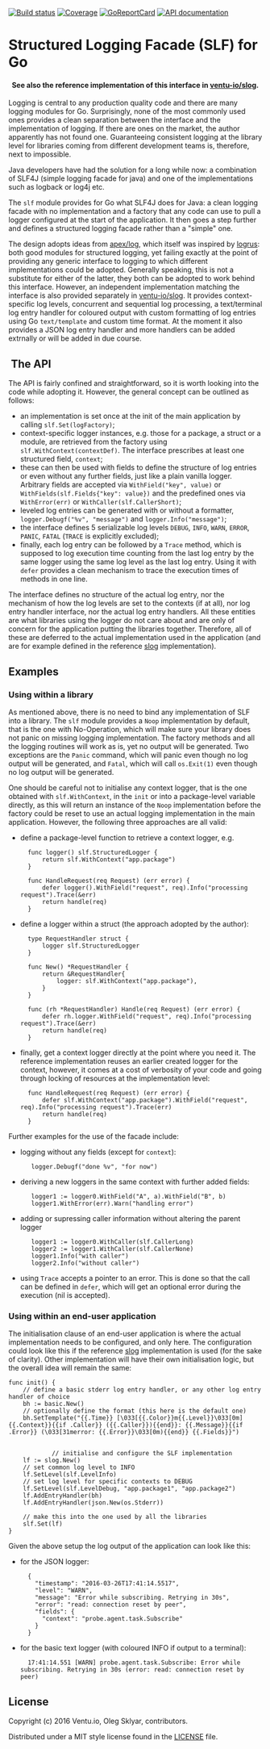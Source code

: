 
[![Build status][buildimage]][build] [![Coverage][codecovimage]][codecov] [![GoReportCard][cardimage]][card] [![API documentation][docsimage]][docs]

# Structured Logging Facade (SLF) for Go

####   See also the reference implementation of this interface in [ventu-io/slog][slog].

Logging is central to any production quality code and there are many logging modules for Go. Surprisingly, none of the most commonly used ones provides a clean separation between the interface and the implementation of logging. If there are ones on the market, the author apparently has not found one.  Guaranteeing consistent logging at the library level for libraries coming from different development teams is, therefore, next to impossible.

Java developers have had the solution for a long while now: a combination of SLF4J (simple logging facade for java) and one of the implementations such as logback or log4j etc.

The `slf` module provides for Go what SLF4J does for Java: a clean logging facade with no implementation and a factory that any code can use to pull a logger configured at the start of the application. It then goes a step further and defines a structured logging facade rather than a "simple" one. 

The design adopts ideas from [apex/log][apexlog], which itself was inspired by [logrus]: both good modules for structured logging, yet failing exactly at the point of providing any generic interface to logging to which different implementations could be adopted. Generally speaking, this is not a substitute for either of the latter, they both can be adopted to work behind this interface. However, an independent implementation matching the interface is also provided separately in [ventu-io/slog][slog]. It provides context-specific log levels, concurrent and sequential log processing, a text/terminal log entry handler for coloured output with custom formatting of log entries using Go `text/template` and custom time format. At the moment it also provides a JSON log entry handler and more handlers can be added extrnally or will be added in due course.

##  The API

The API is fairly confined and straightforward, so it is worth looking into the code while adopting it. However, the general concept can be outlined as follows:

* an implementation is set once at the init of the main application by calling `slf.Set(logFactory)`;
* context-specific logger instances, e.g. those for a package, a struct or a module, are retrieved from the factory using `slf.WithContext(contextDef)`. The interface prescribes at least one structured field, `context`;
* these can then be used with fields to define the structure of log entries or even without any further fields, just like a plain vanilla logger. Arbitrary fields are accepted via `WithField("key", value)` or `WithFields(slf.Fields{"key": value})` and the predefined ones via `WithError(err)` or `WithCaller(slf.CallerShort)`;
* leveled log entries can be generated with or without a formatter, `logger.Debugf("%v", "message")` and `logger.Info("message")`;
* the interface defines 5 serializable log levels `DEBUG`, `INFO`, `WARN`, `ERROR`, `PANIC`, `FATAL` (`TRACE` is explicitly excluded);
* finally, each log entry can be followed by a `Trace` method, which is supposed to log execution time counting from the last log entry by the same logger using the same log level as the last log entry. Using it with `defer` provides a clean mechanism to trace the execution times of methods in one line.

The interface defines no structure of the actual log entry, nor the mechanism of how the log levels are set to the contexts (if at all), nor log entry handler interface, nor the actual log entry handlers. All these entities are what libraries using the logger do not care about and are only of concern for the application putting the libraries together. Therefore, all of these are deferred to the actual implementation used in the application (and are for example defined in the reference [slog] implementation).
 
## Examples

### Using within a library

As mentioned above, there is no need to bind any implementation of SLF into a library. The `slf` module provides a `Noop` implementation by default, that is the one with No-Operation, which will make sure your library does not panic on missing logging implementation. The factory methods and all the logging routines will work as is, yet no output will be generated. Two exceptions are the `Panic` command, which will panic even though no log output will be generated, and `Fatal`, which will call `os.Exit(1)` even though no log output will be generated.

One should be careful not to initialise any context logger, that is the one obtained with `slf.WithContext`, in the `init` or into a package-level variable directly, as this will return an instance of the `Noop` implementation before the factory could be reset to use an actual logging implementation in the main application. However, the following three approaches are all valid:

* define a package-level function to retrieve a context logger, e.g. 

        func logger() slf.StructuredLogger {
            return slf.WithContext("app.package")
        }
       
        func HandleRequest(req Request) (err error) {
            defer logger().WithField("request", req).Info("processing request").Trace(&err)
            return handle(req)
        }

* define a logger within a struct (the approach adopted by the author):

        type RequestHandler struct {
            logger slf.StructuredLogger
        } 
       
        func New() *RequestHandler {
            return &RequestHandler{
                logger: slf.WithContext("app.package"),
            }
        }

        func (rh *RequestHandler) Handle(req Request) (err error) {
            defer rh.logger.WithField("request", req).Info("processing request").Trace(&err)
            return handle(req)
        }

* finally, get a context logger directly at the point where you need it. The reference implementation reuses an earlier created logger for the context, however, it comes at a cost of verbosity of your code and going through locking of resources at the implementation level:

        func HandleRequest(req Request) (err error) {
            defer slf.WithContext("app.package").WithField("request", req).Info("processing request").Trace(err)
            return handle(req)
        }

Further examples for the use of the facade include:
 
* logging without any fields (except for `context`):
 
         logger.Debugf("done %v", "for now")
     
* deriving a new loggers in the same context with further added fields:
  
         logger1 := logger0.WithField("A", a).WithField("B", b)
         logger1.WithError(err).Warn("handling error")

* adding or supressing caller information without altering the parent logger

         logger1 := logger0.WithCaller(slf.CallerLong)
         logger2 := logger1.WithCaller(slf.CallerNone)
         logger1.Info("with caller")
         logger2.Info("without caller")

* using `Trace` accepts a pointer to an error. This is done so that the call can be defined in `defer`, which will get an optional error during the execution (nil is accepted).
 
### Using within an end-user application

The initialisation clause of an end-user application is where the actual implementation needs to be configured, and only here. The configuration could look like this if the reference [slog] implementation is used (for the sake of clarity). Other implementation will have their own initialisation logic, but the overall idea will remain the same:

    func init() {
        // define a basic stderr log entry handler, or any other log entry handler of choice
        bh := basic.New()
        // optionally define the format (this here is the default one)
        bh.SetTemplate("{{.Time}} [\033[{{.Color}}m{{.Level}}\033[0m] {{.Context}}{{if .Caller}} ({{.Caller}}){{end}}: {{.Message}}{{if .Error}} (\033[31merror: {{.Error}}\033[0m){{end}} {{.Fields}}")


				// initialise and configure the SLF implementation
        lf := slog.New()
        // set common log level to INFO
        lf.SetLevel(slf.LevelInfo)
        // set log level for specific contexts to DEBUG
        lf.SetLevel(slf.LevelDebug, "app.package1", "app.package2")
        lf.AddEntryHandler(bh)
        lf.AddEntryHandler(json.New(os.Stderr))

        // make this into the one used by all the libraries
        slf.Set(lf) 
    }

Given the above setup the log output of the application can look like this:

* for the JSON logger:

        {
          "timestamp": "2016-03-26T17:41:14.5517",
          "level": "WARN",
          "message": "Error while subscribing. Retrying in 30s",
          "error": "read: connection reset by peer",
          "fields": {
            "context": "probe.agent.task.Subscribe"
          }
        } 

* for the basic text logger (with coloured INFO if output to a terminal):

        17:41:14.551 [WARN] probe.agent.task.Subscribe: Error while subscribing. Retrying in 30s (error: read: connection reset by peer)



## License

Copyright (c) 2016 Ventu.io, Oleg Sklyar, contributors.

Distributed under a MIT style license found in the [LICENSE][license] file.


[docs]: https://godoc.org/github.com/jekabolt/slf
[docsimage]: http://img.shields.io/badge/godoc-reference-blue.svg?style=flat

[build]: https://travis-ci.org/jekabolt/slf
[buildimage]: https://travis-ci.org/jekabolt/slf.svg?branch=master

[codecov]: https://codecov.io/github/jekabolt/slf?branch=master
[codecovimage]: https://codecov.io/github/jekabolt/slf/coverage.svg?branch=master

[card]: http://goreportcard.com/report/jekabolt/slf
[cardimage]: https://goreportcard.com/badge/github.com/jekabolt/slf

[license]: https://github.com/jekabolt/slf/blob/master/LICENSE

[apexlog]: https://github.com/apex/log
[logrus]: https://github.com/Sirupsen/logrus
[slog]: https://github.com/jekabolt/slog


